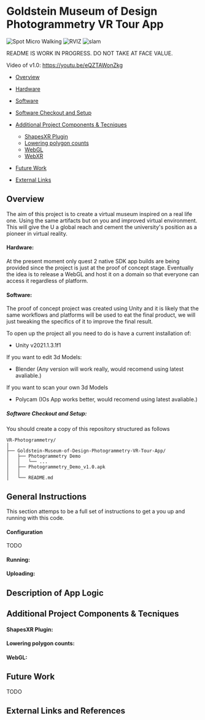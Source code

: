 # Goldstein Museum of Design Photogrammetry VR Tour App

![Spot Micro Walking](assets/spot_micro_walking.gif)
![RVIZ](assets/rviz_animation.gif)
![slam](assets/spot_micro_slam.gif)

README IS WORK IN PROGRESS. DO NOT TAKE AT FACE VALUE. 

Video of v1.0: https://youtu.be/eQZTAWonZkg



* [Overview](#Overview)

* [Hardware](#Hardware)
* [Software](#Software)
* [Software Checkout and Setup](#Software-Checkout-and-Setup)
* [Additional Project Components & Tecniques](#additional-project-components-&-Tecniques)
    * [ShapesXR Plugin](#ShapesXR-Plugin)
    * [Lowering polygon counts](#Lowering-polygon-counts)
    * [WebGL](#WebGL)
    * [WebXR](#WebXR)

* [Future Work](#future-work)
* [External Links](#external-links)

## Overview
The aim of this project is to create a virtual museum inspired on a real life one. Using the same artifacts but on you and improved virtual environment. This will give the U a global reach and cement the university's position as a pioneer in virtual reality. 

#### Hardware:
At the present moment only quest 2 native SDK app builds are being provided since the project is just at the proof of concept stage. Eventually the idea is to release a WebGL and host it on a domain so that everyone can access it regardless of platform. 


#### Software:
The proof of concept project was created using Unity and it is likely that the same workflows and platforms will be used to eat the final product, we will just tweaking the specifics of it to improve the final result.

To open up the project all you need to do is have a current installation of:

* Unity v2021.1.3.1f1

If you want to edit 3d Models:

* Blender (Any version will work really, would recomend using latest avaliable.)

If you want to scan your own 3d Models 

* Polycam (IOs App works better, would recomend using latest avaliable.)

##### Software Checkout and Setup:

You should create a copy of this repository structured as follows

```
VR-Photogrammetry/
│
├── Goldstein-Museum-of-Design-Photogrammetry-VR-Tour-App/
│   ├── Photogrammetry Demo
│   │   └── ...
│   ├── Photogrammetry_Demo_v1.0.apk
│   │   
│   └── README.md
```
## General Instructions
This section attemps to be a full set of instructions to get a you up and running with this code.

#### Configuration
TODO


#### Running:



#### Uploading:


## Description of App Logic


## Additional Project Components & Tecniques 

#### ShapesXR Plugin:


#### Lowering polygon counts:


#### WebGL:

## Future Work

TODO

## External Links and References


